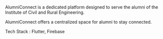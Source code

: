 AlumniConnect is a dedicated platform designed to serve the alumni of the Institute of Civil and Rural Engineering.


AlumniConnect offers a centralized space for alumni to stay connected.


Tech Stack : Flutter, Firebase
